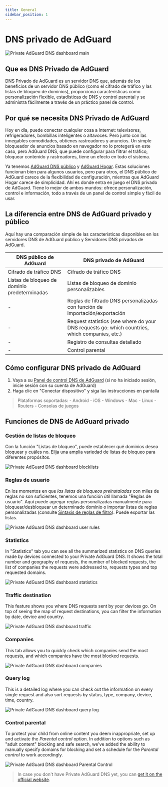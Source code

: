 ```yaml
---
title: General
sidebar_position: 1
---
```


# DNS privado de AdGuard

![Private AdGuard DNS dashboard main](https://cdn.adguard.com/public/Adguard/Blog/private_adguard_dns/main.png)

## Que es DNS Privado de AdGuard

DNS Privado de AdGuard es un servidor DNS que, además de los beneficios de un servidor DNS público (como el cifrado de tráfico y las listas de bloqueo de dominios), proporciona características como personalización flexible, estadísticas de DNS y control parental y se administra fácilmente a través de un práctico panel de control.

## Por qué se necesita DNS Privado de AdGuard

Hoy en día, puede conectar cualquier cosa a Internet: televisores, refrigeradores, bombillas inteligentes o altavoces. Pero junto con las innegables comodidades, obtienes rastreadores y anuncios. Un simple bloqueador de anuncios basado en navegador no lo protegerá en este caso, pero AdGuard DNS, que puede configurar para filtrar el tráfico, bloquear contenido y rastreadores, tiene un efecto en todo el sistema.

Ya tenemos [AdGuard DNS público](../public-dns/overview.md) y [AdGuard Hogar](https://github.com/AdguardTeam/AdGuardHome). Estas soluciones funcionan bien para algunos usuarios, pero para otros, el DNS público de AdGuard carece de la flexibilidad de configuración, mientras que AdGuard Hogar carece de simplicidad. Ahí es donde entra en juego el DNS privado de AdGuard. Tiene lo mejor de ambos mundos: ofrece personalización, control e información, todo a través de un panel de control simple y fácil de usar.

## La diferencia entre DNS de AdGuard privado y público

Aquí hay una comparación simple de las características disponibles en los servidores DNS de AdGuard público y Servidores DNS privados de AdGuard.

| DNS público de AdGuard                       | DNS privado de AdGuard                                                                         |
| -------------------------------------------- | ---------------------------------------------------------------------------------------------- |
| Cifrado de tráfico DNS                       | Cifrado de tráfico DNS                                                                         |
| Listas de bloqueo de dominio predeterminadas | Listas de bloqueo de dominio personalizables                                                   |
| -                                            | Reglas de filtrado DNS personalizadas con función de importación/exportación                   |
| -                                            | Request statistics (see where do your DNS requests go: which countries, which companies, etc.) |
| -                                            | Registro de consultas detallado                                                                |
| -                                            | Control parental                                                                               |

## Cómo configurar DNS privado de AdGuard

1. Vaya a su [ Panel de control DNS de AdGuard](https://adguard-dns.io/dashboard/) (si no ha iniciado sesión, inicie sesión con su cuenta de AdGuard)
2. Haga clic en "Conectar dispositivo" y siga las instrucciones en pantalla

> Plataformas soportadas: - Android - iOS - Windows - Mac - Linux - Routers - Consolas de juegos


## Funciones de DNS de AdGuard privado

### Gestión de listas de bloqueo

Con la función "Listas de bloqueo", puede establecer qué dominios desea bloquear y cuáles no. Elija una amplia variedad de listas de bloqueo para diferentes propósitos.

![Private AdGuard DNS dashboard blocklists](https://cdn.adguard.com/public/Adguard/Blog/private_adguard_dns/blocklists.png)

### Reglas de usuario

En los momentos en que *las listas de bloqueos preinstaladas* con miles de reglas no son suficientes, tenemos una función útil llamada "Reglas de usuario". Aquí puede agregar reglas personalizadas manualmente para bloquear/desbloquear un determinado dominio o importar listas de reglas personalizadas (consulte [Sintaxis de reglas de filtro](../general/dns-filtering-syntax.md)). Puede exportar las listas.

![Private AdGuard DNS dashboard user rules](https://cdn.adguard.com/public/Adguard/Blog/private_adguard_dns/import.png)

### Statistics

In "Statistics" tab you can see all the summarized statistics on DNS queries made by devices connected to your Private AdGuard  DNS. It shows the total number and geography of requests, the number of blocked requests, the list of companies the requests were addressed to, requests types and top requested domains.

![Private AdGuard DNS dashboard statistics](https://cdn.adguard.com/public/Adguard/Blog/private_adguard_dns/statistics.png)

### Traffic destination

This feature shows you where DNS requests sent by your devices go. On top of seeing the map of request destinations, you can filter the information by date, device and country.

![Private AdGuard DNS dashboard traffic](https://cdn.adguard.com/public/Adguard/Blog/private_adguard_dns/traffic_destination.png)

### Companies

This tab allows you to quickly check which companies send the most requests, and which companies have the most blocked requests.

![Private AdGuard DNS dashboard companies](https://cdn.adguard.com/public/Adguard/Blog/private_adguard_dns/companies.png)

### Query log

This is a detailed log where you can check out the information on every single request and also sort requests by status, type, company, device, time, country.

![Private AdGuard DNS dashboard query log](https://cdn.adguard.com/public/Adguard/Blog/private_adguard_dns/query_log.png)

### Control parental

To protect your child from online content you deem inappropriate, set up and activate the *Parental control* option. In addition to options such as "adult content" blocking and safe search, we've added the ability to manually specify domains for blocking and set a schedule for the *Parental control* to work accordingly.

![Private AdGuard DNS dashboard Parental Control](https://cdn.adguard.com/public/Adguard/Blog/private_adguard_dns/parental_control.png)
> In case you don't have Private AdGuard DNS yet, you can [get it on the official website](https://adguard-dns.io/).